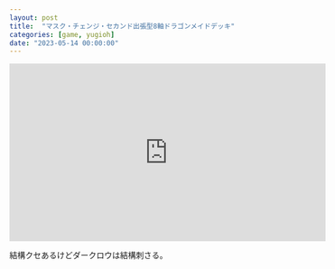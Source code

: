 ```yaml
---
layout: post
title:  "マスク・チェンジ・セカンド出張型8軸ドラゴンメイドデッキ"
categories: [game, yugioh]
date: "2023-05-14 00:00:00"
---
```


<iframe width="560" height="315" src="https://www.youtube.com/embed/nqEAT1RYutY" title="YouTube video player" frameborder="0" allow="accelerometer; autoplay; clipboard-write; encrypted-media; gyroscope; picture-in-picture; web-share" allowfullscreen></iframe>

結構クセあるけどダークロウは結構刺さる。
